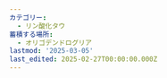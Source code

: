 ```yaml
---
カテゴリー:
  - リン酸化タウ
蓄積する場所:
  - オリゴデンドログリア
lastmod: '2025-03-05'
last_edited: 2025-02-27T00:00:00.000Z
---
```



